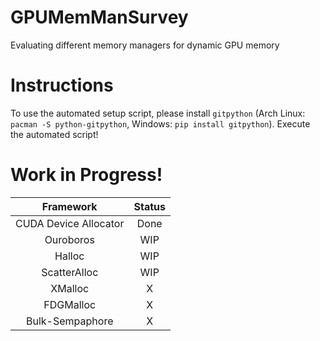 # GPUMemManSurvey
Evaluating different memory managers for dynamic GPU memory

# Instructions
To use the automated setup script, please install `gitpython` (Arch Linux: `pacman -S python-gitpython`, Windows: `pip install gitpython`).
Execute the automated script!

# Work in Progress!

| Framework | Status |
|:---:|:---:|
| CUDA Device Allocator | Done |
| Ouroboros | WIP |
| Halloc | WIP |
| ScatterAlloc | WIP |
| XMalloc | X |
| FDGMalloc | X |
| Bulk-Sempaphore | X |